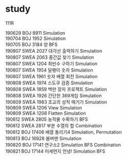 # study
111R

190629 BOJ  8911 Simulation<br/>
190704 BOJ  1952 Simulation <br/>
190705 BOJ  3184 양 BFS<br/>
190807 SWEA 2027 대각선 출력하기 Simulation <br/>
190807 SWEA 2063 중간값 찾기 Simulation <br/>
190807 SWEA 1204 최빈수 구하기 Simulation <br/>
190807 SWEA 1954 달팽이 숫자 Simulation <br/>
190807 SWEA 1961 숫자 배열 회전 Simulation <br/>
190808 SWEA 1974 스도쿠 검증 Simulation <br/>
190808 SWEA 1859 백만 장자 프로젝트 Simulation <br/>
190808 SWEA 1926 간단한 369게임 Simulation <br/>
190809 SWEA 1983 조교의 성적 매기기 Simulation <br/>
190809 SWEA 1206 View Simulation <br/>
190809 SWEA 1208 Flatten Simulation <br/>
190812 SWEA 2805 농작물 수확하기 BFS <br/>
190812 SWEA 2817 부분 수열의 합 Combination <br/>
190812 BOJ 17406 배열 돌리기4 Simulation, Permutation <br/>
190813 BOJ 16928 봄버맨 Simulation <br/>
190820 BOJ 17141 연구소2 Simulation BFS Combination <br/>
190821 BOJ 17144 미세먼지 안녕! Simulation BFS<br/>
